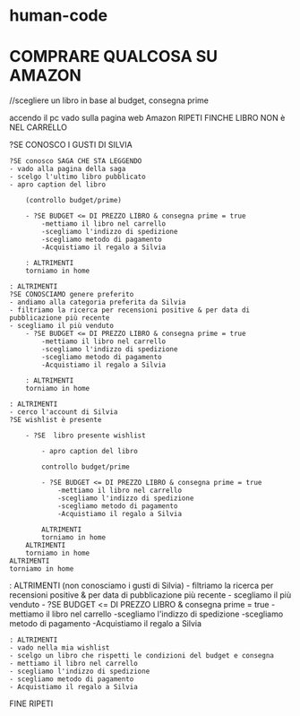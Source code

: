 # human-code

# COMPRARE QUALCOSA SU AMAZON
//scegliere un libro in base al budget, consegna prime

accendo il pc
vado sulla pagina web Amazon
RIPETI FINCHE LIBRO NON è NEL CARRELLO

?SE CONOSCO I GUSTI DI SILVIA 

    ?SE conosco SAGA CHE STA LEGGENDO 
    - vado alla pagina della saga
    - scelgo l'ultimo libro pubblicato 
    - apro caption del libro

        (controllo budget/prime)
        
        - ?SE BUDGET <= DI PREZZO LIBRO & consegna prime = true
            -mettiamo il libro nel carrello
            -scegliamo l'indizzo di spedizione
            -scegliamo metodo di pagamento
            -Acquistiamo il regalo a Silvia

        : ALTRIMENTI 
        torniamo in home

    : ALTRIMENTI
    ?SE CONOSCIAMO genere preferito
    - andiamo alla categoria preferita da Silvia
    - filtriamo la ricerca per recensioni positive & per data di pubblicazione più recente
    - scegliamo il più venduto
        - ?SE BUDGET <= DI PREZZO LIBRO & consegna prime = true
            -mettiamo il libro nel carrello
            -scegliamo l'indizzo di spedizione
            -scegliamo metodo di pagamento
            -Acquistiamo il regalo a Silvia

        : ALTRIMENTI 
        torniamo in home
        
    : ALTRIMENTI 
    - cerco l'account di Silvia
    ?SE wishlist è presente
    
        - ?SE  libro presente wishlist

            - apro caption del libro

            controllo budget/prime
            
            - ?SE BUDGET <= DI PREZZO LIBRO & consegna prime = true
                -mettiamo il libro nel carrello
                -scegliamo l'indizzo di spedizione
                -scegliamo metodo di pagamento
                -Acquistiamo il regalo a Silvia

            ALTRIMENTI 
            torniamo in home
        ALTRIMENTI 
        torniamo in home
    ALTRIMENTI 
    torniamo in home

: ALTRIMENTI (non conosciamo i gusti di Silvia) 
    - filtriamo la ricerca per recensioni positive & per data di pubblicazione più recente
    - scegliamo il più venduto
    - ?SE BUDGET <= DI PREZZO LIBRO & consegna prime = true
        -mettiamo il libro nel carrello
        -scegliamo l'indizzo di spedizione
        -scegliamo metodo di pagamento
        -Acquistiamo il regalo a Silvia

    : ALTRIMENTI 
    - vado nella mia wishlist 
    - scelgo un libro che rispetti le condizioni del budget e consegna
    - mettiamo il libro nel carrello
    - scegliamo l'indizzo di spedizione
    - scegliamo metodo di pagamento
    - Acquistiamo il regalo a Silvia

FINE RIPETI



